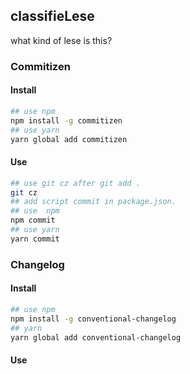 ## classifieLese

what kind of lese is this?

### Commitizen

#### Install

```bash
## use npm
npm install -g commitizen
## use yarn
yarn global add commitizen
```

#### Use


```bash
## use git cz after git add .
git cz
## add script commit in package.json.
## use  npm
npm commit
## use yarn
yarn commit
```

### Changelog

#### Install

```bash
## use npm
npm install -g conventional-changelog
## yarn
yarn global add conventional-changelog
```

#### Use